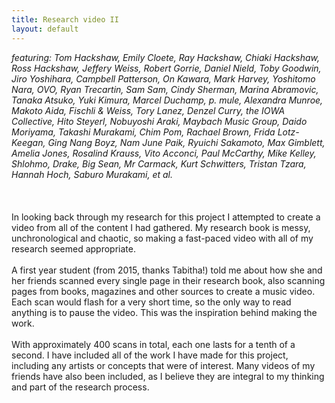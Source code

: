 ```yaml
---
title: Research video II
layout: default
---
```


*featuring: Tom Hackshaw, Emily Cloete, Ray Hackshaw, Chiaki Hackshaw, Ross Hackshaw, Jeffery Weiss, Robert Gorrie, Daniel Nield, Toby Goodwin, Jiro Yoshihara, Campbell Patterson, On Kawara, Mark Harvey, Yoshitomo Nara, OVO, Ryan Trecartin, Sam Sam, Cindy Sherman, Marina Abramovic, Tanaka Atsuko, Yuki Kimura, Marcel Duchamp, p. mule, Alexandra Munroe, Makoto Aida, Fischli & Weiss, Tory Lanez, Denzel Curry, the IOWA Collective, Hito Steyerl, Nobuyoshi Araki, Maybach Music Group, Daido Moriyama, Takashi Murakami, Chim Pom, Rachael Brown, Frida Lotz-Keegan, Ging Nang Boyz, Nam June Paik, Ryuichi Sakamoto, Max Gimblett, Amelia Jones, Rosalind Krauss, Vito Acconci, Paul McCarthy, Mike Kelley, Shlohmo, Drake, Big Sean, Mr Carmack, Kurt Schwitters, Tristan Tzara, Hannah Hoch, Saburo Murakami, et al.*
<br><br><br><br>
In looking back through my research for this project I attempted to create a video from all of the content I had gathered. My research book is messy, unchronological and chaotic, so making a fast-paced video with all of my research seemed appropriate.
<br><br>
A first year student (from 2015, thanks Tabitha!) told me about how she and her friends scanned every single page in their research book, also scanning pages from books, magazines and other sources to create a music video. Each scan would flash for a very short time, so the only way to read anything is to pause the video. This was the inspiration behind making the work.
<br><br>
With approximately 400 scans in total, each one lasts for a tenth of a second. I have included all of the work I have made for this project, including any artists or concepts that were of interest. Many videos of my friends have also been included, as I believe they are integral to my thinking and part of the research process.


